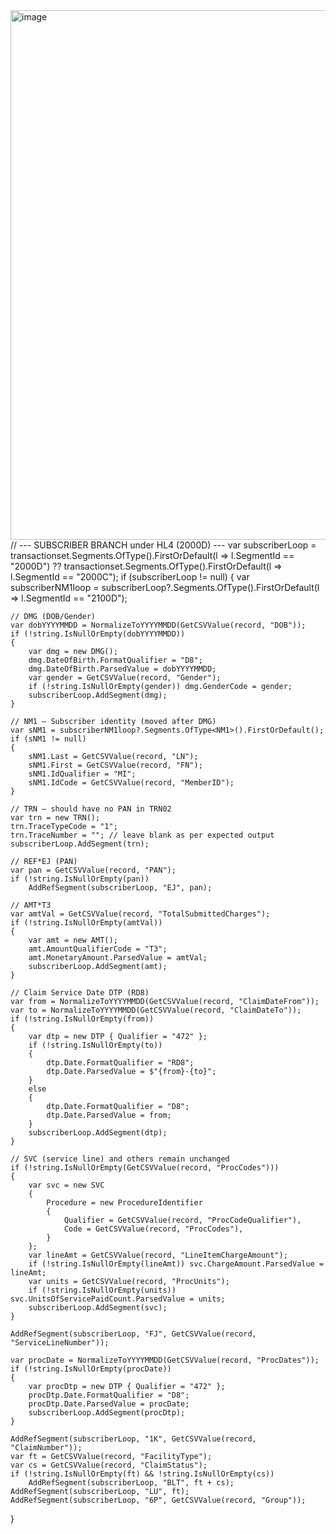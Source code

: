 <img width="1911" height="847" alt="image" src="https://github.com/user-attachments/assets/badf89da-ca82-4f76-aef3-c63c2ae58ada" />
// --- SUBSCRIBER BRANCH under HL4 (2000D) ---
var subscriberLoop = transactionset.Segments.OfType<Loop>().FirstOrDefault(l => l.SegmentId == "2000D")
                     ?? transactionset.Segments.OfType<Loop>().FirstOrDefault(l => l.SegmentId == "2000C");
if (subscriberLoop != null)
{
    var subscriberNM1loop = subscriberLoop?.Segments.OfType<Loop>().FirstOrDefault(l => l.SegmentId == "2100D");

    // DMG (DOB/Gender) 
    var dobYYYYMMDD = NormalizeToYYYYMMDD(GetCSVValue(record, "DOB"));
    if (!string.IsNullOrEmpty(dobYYYYMMDD))
    {
        var dmg = new DMG();
        dmg.DateOfBirth.FormatQualifier = "D8";
        dmg.DateOfBirth.ParsedValue = dobYYYYMMDD;
        var gender = GetCSVValue(record, "Gender");
        if (!string.IsNullOrEmpty(gender)) dmg.GenderCode = gender;
        subscriberLoop.AddSegment(dmg);
    }

    // NM1 – Subscriber identity (moved after DMG)
    var sNM1 = subscriberNM1loop?.Segments.OfType<NM1>().FirstOrDefault();
    if (sNM1 != null)
    {
        sNM1.Last = GetCSVValue(record, "LN");
        sNM1.First = GetCSVValue(record, "FN");
        sNM1.IdQualifier = "MI";
        sNM1.IdCode = GetCSVValue(record, "MemberID");
    }

    // TRN – should have no PAN in TRN02
    var trn = new TRN();
    trn.TraceTypeCode = "1";
    trn.TraceNumber = ""; // leave blank as per expected output
    subscriberLoop.AddSegment(trn);

    // REF*EJ (PAN)
    var pan = GetCSVValue(record, "PAN");
    if (!string.IsNullOrEmpty(pan))
        AddRefSegment(subscriberLoop, "EJ", pan);

    // AMT*T3
    var amtVal = GetCSVValue(record, "TotalSubmittedCharges");
    if (!string.IsNullOrEmpty(amtVal))
    {
        var amt = new AMT();
        amt.AmountQualifierCode = "T3";
        amt.MonetaryAmount.ParsedValue = amtVal;
        subscriberLoop.AddSegment(amt);
    }

    // Claim Service Date DTP (RD8)
    var from = NormalizeToYYYYMMDD(GetCSVValue(record, "ClaimDateFrom"));
    var to = NormalizeToYYYYMMDD(GetCSVValue(record, "ClaimDateTo"));
    if (!string.IsNullOrEmpty(from))
    {
        var dtp = new DTP { Qualifier = "472" };
        if (!string.IsNullOrEmpty(to))
        {
            dtp.Date.FormatQualifier = "RD8";
            dtp.Date.ParsedValue = $"{from}-{to}";
        }
        else
        {
            dtp.Date.FormatQualifier = "D8";
            dtp.Date.ParsedValue = from;
        }
        subscriberLoop.AddSegment(dtp);
    }

    // SVC (service line) and others remain unchanged
    if (!string.IsNullOrEmpty(GetCSVValue(record, "ProcCodes")))
    {
        var svc = new SVC
        {
            Procedure = new ProcedureIdentifier
            {
                Qualifier = GetCSVValue(record, "ProcCodeQualifier"),
                Code = GetCSVValue(record, "ProcCodes"),
            }
        };
        var lineAmt = GetCSVValue(record, "LineItemChargeAmount");
        if (!string.IsNullOrEmpty(lineAmt)) svc.ChargeAmount.ParsedValue = lineAmt;
        var units = GetCSVValue(record, "ProcUnits");
        if (!string.IsNullOrEmpty(units)) svc.UnitsOfServicePaidCount.ParsedValue = units;
        subscriberLoop.AddSegment(svc);
    }

    AddRefSegment(subscriberLoop, "FJ", GetCSVValue(record, "ServiceLineNumber"));

    var procDate = NormalizeToYYYYMMDD(GetCSVValue(record, "ProcDates"));
    if (!string.IsNullOrEmpty(procDate))
    {
        var procDtp = new DTP { Qualifier = "472" };
        procDtp.Date.FormatQualifier = "D8";
        procDtp.Date.ParsedValue = procDate;
        subscriberLoop.AddSegment(procDtp);
    }

    AddRefSegment(subscriberLoop, "1K", GetCSVValue(record, "ClaimNumber"));
    var ft = GetCSVValue(record, "FacilityType");
    var cs = GetCSVValue(record, "ClaimStatus");
    if (!string.IsNullOrEmpty(ft) && !string.IsNullOrEmpty(cs))
        AddRefSegment(subscriberLoop, "BLT", ft + cs);
    AddRefSegment(subscriberLoop, "LU", ft);
    AddRefSegment(subscriberLoop, "6P", GetCSVValue(record, "Group"));
}

